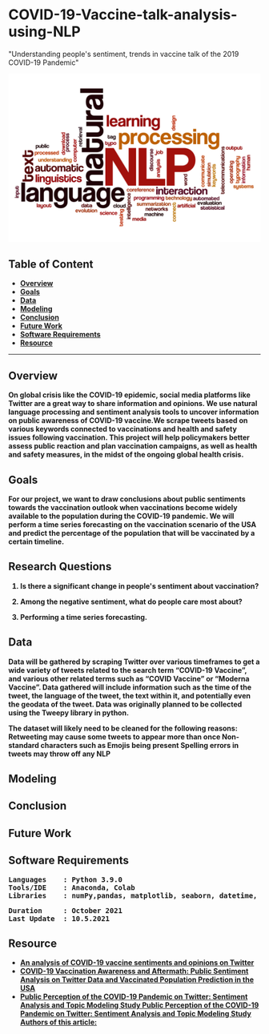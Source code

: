 # COVID-19-Vaccine-talk-analysis-using-NLP
"Understanding people's sentiment, trends in vaccine talk of the 2019 COVID-19 Pandemic"

![NLP-image.png](https://github.com/iambindupriya/COVID-19-Vaccine-talk-analysis-using-NLP/blob/main/image/NLP-image.jpeg)

## Table of Content
- <b>[Overview](https://github.com/iambindupriya/COVID-19-Vaccine-talk-analysis-using-NLP/blob/main/README.md#overview)
- <b>[Goals](https://github.com/iambindupriya/COVID-19-Vaccine-talk-analysis-using-NLP/blob/main/README.md#goals)
- <b>[Data](https://github.com/iambindupriya/COVID-19-Vaccine-talk-analysis-using-NLP/blob/main/README.md#data)
- <b>[Modeling](https://github.com/iambindupriya/COVID-19-Vaccine-talk-analysis-using-NLP/blob/main/README.md#modeling)
- <b>[Conclusion](https://github.com/iambindupriya/COVID-19-Vaccine-talk-analysis-using-NLP/blob/main/README.md#conclusion)
- <b>[Future Work](https://github.com/iambindupriya/COVID-19-Vaccine-talk-analysis-using-NLP/blob/main/README.md#future-work)
- <b>[Software Requirements](https://github.com/iambindupriya/COVID-19-Vaccine-talk-analysis-using-NLP/blob/main/README.md#software-requirements)
- <b>[Resource](https://github.com/iambindupriya/COVID-19-Vaccine-talk-analysis-using-NLP/blob/main/README.md#resource)
  

---
## Overview
  On global crisis like the COVID-19 epidemic, social media platforms like Twitter are a great way to share information and opinions. We use natural language processing and sentiment analysis tools to uncover information on public awareness of COVID-19 vaccine.We scrape tweets based on various keywords connected to vaccinations and health and safety issues following vaccination. This project will help policymakers better assess public reaction and plan vaccination campaigns, as well as health and safety measures, in the midst of the ongoing global health crisis.
  
  
## Goals
For our project, we want to draw conclusions about public sentiments towards the vaccination outlook when vaccinations become widely available to the population during the COVID-19 pandemic. 
We will perform a time series forecasting on the vaccination scenario of the USA and predict the percentage of the population that will be vaccinated by a certain timeline.

  
## Research Questions
1. Is there a significant change in people's sentiment about vaccination?

2. Among the negative sentiment, what do people care most about? 

3. Performing a time series forecasting. 
  
## Data
Data will be gathered by scraping Twitter over various timeframes to get a wide variety of tweets related to the search term “COVID-19 Vaccine”, and various other related terms such as “COVID Vaccine” or “Moderna Vaccine”.  Data gathered will include information such as the time of the tweet, the language of the tweet, the text within it, and potentially even the geodata of the tweet. 
Data was originally planned to be collected using the Tweepy library in python.
  
The dataset will likely need to be cleaned for the following reasons:
Retweeting may cause some tweets to appear more than once
Non-standard characters such as Emojis being present
Spelling errors in tweets may throw off any NLP


## Modeling

  
  
## Conclusion
  
  
## Future Work

  

## Software Requirements
<pre>
Languages    : Python 3.9.0
Tools/IDE    : Anaconda, Colab
Libraries    : numPy,pandas, matplotlib, seaborn, datetime, scikit-learn,warning 
</pre>

 <pre>
Duration     : October 2021
Last Update  : 10.5.2021
</pre>

## Resource
- <b>[An analysis of COVID-19 vaccine sentiments and opinions on Twitter](https://www.ijidonline.com/article/S1201-9712(21)00462-8/fulltext)
- <b>[COVID-19 Vaccination Awareness and Aftermath: Public Sentiment Analysis on Twitter Data and Vaccinated Population Prediction in the USA](https://www.mdpi.com/2076-3417/11/13/6128)
- <b>[Public Perception of the COVID-19 Pandemic on Twitter: Sentiment Analysis and Topic Modeling Study
Public Perception of the COVID-19 Pandemic on Twitter: Sentiment Analysis and Topic Modeling Study
Authors of this article:](https://publichealth.jmir.org/2020/4/e21978/)


